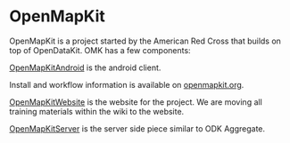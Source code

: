# OpenMapKit

OpenMapKit is a project started by the American Red Cross that builds on top of OpenDataKit. OMK has a few components:

[OpenMapKitAndroid](https://github.com/AmericanRedCross/OpenMapKitAndroid) is the android client.

Install and workflow information is available on [openmapkit.org](https://openmapkit.org).

[OpenMapKitWebsite](https://github.com/AmericanRedCross/OpenMapKitWebsite) is the website for the project. We are moving all training materials within the wiki to the website.

[OpenMapKitServer](https://github.com/AmericanRedCross/OpenMapKitServer) is the server side piece similar to ODK Aggregate.
